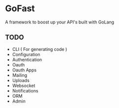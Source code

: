 # GoFast

A framework to boost up your API's built with GoLang

## TODO

- CLI ( For generating code )
- Configuration
- Authentication
- Oauth
- Oauth Apps
- Mailing
- Uploads
- Websocket
- Notifications
- ORM
- Admin